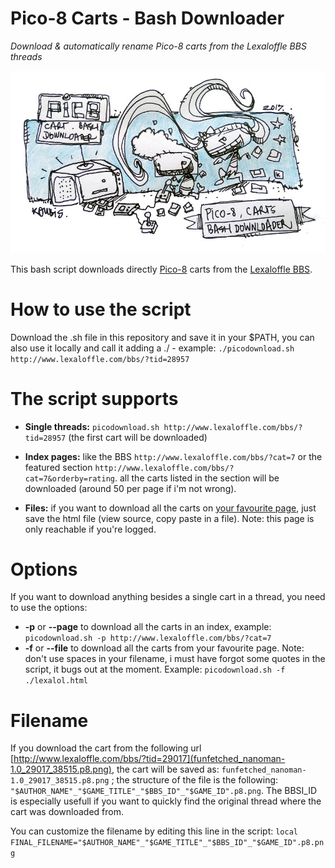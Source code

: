 # Pico-8 Carts - Bash Downloader
*Download &amp; automatically rename Pico-8 carts from the Lexaloffle BBS threads*

![Alt text](./pico-t.jpg)

This bash script downloads directly [Pico-8](http://www.lexaloffle.com/pico-8.php) carts from the [Lexaloffle BBS](http://www.lexaloffle.com/bbs/?cat=7).

# How to use the script

Download the .sh file in this repository and save it in your $PATH, you can also use it locally and call it adding a ./ - example: `./picodownload.sh http://www.lexaloffle.com/bbs/?tid=28957`

# The script supports

* **Single threads:** 
`picodownload.sh http://www.lexaloffle.com/bbs/?tid=28957` (the first cart will be downloaded)

* **Index pages:** like the BBS `http://www.lexaloffle.com/bbs/?cat=7` or the featured section `http://www.lexaloffle.com/bbs/?cat=7&orderby=rating`. all the carts listed in the section will be downloaded (around 50 per page if i'm not wrong).

* **Files:** if you want to download all the carts on [your favourite page](http://www.lexaloffle.com/bbs/?orderby=favourites), just save the html file (view source, copy paste in a file). Note: this page is only reachable if you're logged.

# Options
If you want to download anything besides a single cart in a thread, you need to use the options:

* **-p** or **--page** to download all the carts in an index, example: `picodownload.sh -p http://www.lexaloffle.com/bbs/?cat=7`
* **-f** or **--file** to download all the carts from your favourite page. Note: don't use spaces in your filename, i must have forgot some quotes in the script, it bugs out at the moment. Example: `picodownload.sh -f ./lexalol.html`

# Filename

If you download the cart from the following url [http://www.lexaloffle.com/bbs/?tid=29017](funfetched_nanoman-1.0_29017_38515.p8.png), the cart will be saved as: `funfetched_nanoman-1.0_29017_38515.p8.png` ; the structure of the file is the following: `"$AUTHOR_NAME"_"$GAME_TITLE"_"$BBS_ID"_"$GAME_ID".p8.png`. The BBSI_ID is especially usefull if you want to quickly find the original thread where the cart was downloaded from.

You can customize the filename by editing this line in the script:
`local FINAL_FILENAME="$AUTHOR_NAME"_"$GAME_TITLE"_"$BBS_ID"_"$GAME_ID".p8.png`

